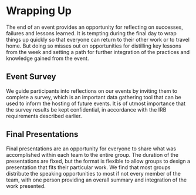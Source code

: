 # Wrapping Up

The end of an event provides an opportunity for reflecting on successes, failures and lessons learned. It is tempting during the final day to wrap things up quickly so that everyone can return to their other work or to travel home. But doing so misses out on opportunities for distilling key lessons from the week and setting a path for further integration of the practices and knowledge gained from the event.  

## Event Survey

We guide participants into reflections on our events by inviting them to complete a survey, which is an important data gathering tool that can be used to inform the hosting of future events. It is of utmost importance that the survey results be kept confidential, in accordance with the IRB requirements described earlier.

## Final Presentations

Final presentations are an opportunity for everyone to share what was accomplished within each team to the entire group. The duration of the presentations are fixed, but the format is flexible to allow groups to design a presentation that fits their particular work. We find that most groups distribute the speaking opportunities to most if not every member of the team, with one person providing an overall summary and integration of the work presented. 
